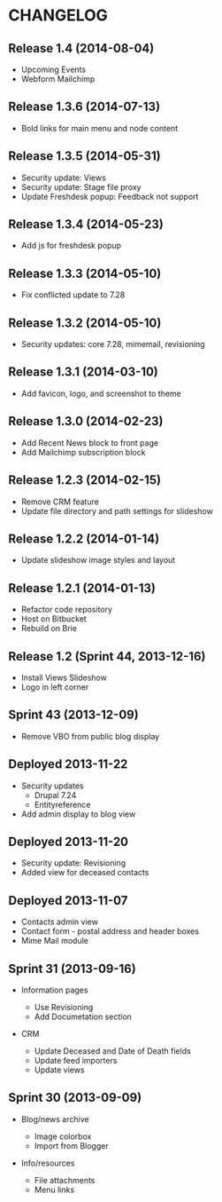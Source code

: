CHANGELOG
=========

Release 1.4 (2014-08-04)
------------------------

- Upcoming Events
- Webform Mailchimp

Release 1.3.6 (2014-07-13)
--------------------------

- Bold links for main menu and node content

Release 1.3.5 (2014-05-31)
--------------------------

- Security update: Views
- Security update: Stage file proxy
- Update Freshdesk popup: Feedback not support

Release 1.3.4 (2014-05-23)
--------------------------

- Add js for freshdesk popup

Release 1.3.3 (2014-05-10)
--------------------------

- Fix conflicted update to 7.28

Release 1.3.2 (2014-05-10)
--------------------------

- Security updates: core 7.28, mimemail, revisioning

Release 1.3.1 (2014-03-10)
--------------------------

- Add favicon, logo, and screenshot to theme

Release 1.3.0 (2014-02-23)
--------------------------

- Add Recent News block to front page
- Add Mailchimp subscription block

Release 1.2.3 (2014-02-15)
--------------------------

- Remove CRM feature
- Update file directory and path settings for slideshow

Release 1.2.2 (2014-01-14)
--------------------------

- Update slideshow image styles and layout

Release 1.2.1 (2014-01-13)
--------------------------

- Refactor code repository
- Host on Bitbucket
- Rebuild on Brie

Release 1.2 (Sprint 44, 2013-12-16)
-----------------------------------

- Install Views Slideshow
- Logo in left corner

Sprint 43 (2013-12-09)
----------------------

- Remove VBO from public blog display

Deployed 2013-11-22
-------------------

- Security updates
  - Drupal 7.24
  - Entityreference
- Add admin display to blog view

Deployed 2013-11-20
-------------------

- Security update: Revisioning
- Added view for deceased contacts

Deployed 2013-11-07
-------------------

- Contacts admin view
- Contact form - postal address and header boxes
- Mime Mail module

Sprint 31 (2013-09-16)
----------------------

- Information pages
  - Use Revisioning
  - Add Documetation section

- CRM
  - Update Deceased and Date of Death fields
  - Update feed importers
  - Update views

Sprint 30 (2013-09-09)
----------------------

- Blog/news archive
  - Image colorbox
  - Import from Blogger

- Info/resources
  - File attachments
  - Menu links
